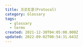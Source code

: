 ```yaml
---
title: 프로토콜(Protocol)
category: Glossary
tags:
  - glossary
  - terms
created: 2021-12-30T04:05:00.000Z
updated: 2022-09-02T00:54:31.643Z
---
```

